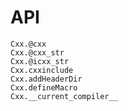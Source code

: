 # API

```@docs
Cxx.@cxx
Cxx.@cxx_str
Cxx.@icxx_str
Cxx.cxxinclude
Cxx.addHeaderDir
Cxx.defineMacro
Cxx.__current_compiler__
```
